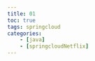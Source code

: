 ```yaml
---
title: 01
toc: true
tags: springcloud
categories: 
    - [java]
    - [springcloudNetflix]
---
```



 

<!--more-->




```java

```